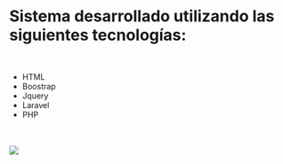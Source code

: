 <h1>Sistema desarrollado utilizando las siguientes tecnologías:</h1>
<br>
<ul>
    <li>HTML</li>
    <li>Boostrap</li>
    <li>Jquery</li>
    <li>Laravel</li>
    <li>PHP</li>
</ul>
<br>
<br>
<img src="https://www.armadilloamarillo.com/wp-content/uploads/Full-stack-developer.png"></img>
